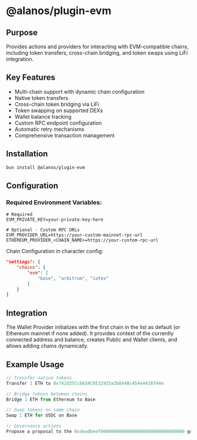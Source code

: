 # @alanos/plugin-evm

## Purpose

Provides actions and providers for interacting with EVM-compatible chains, including token transfers, cross-chain bridging, and token swaps using LiFi integration.

## Key Features

- Multi-chain support with dynamic chain configuration
- Native token transfers
- Cross-chain token bridging via LiFi
- Token swapping on supported DEXs
- Wallet balance tracking
- Custom RPC endpoint configuration
- Automatic retry mechanisms
- Comprehensive transaction management

## Installation

```bash
bun install @alanos/plugin-evm
```

## Configuration

### Required Environment Variables:

```env
# Required
EVM_PRIVATE_KEY=your-private-key-here

# Optional - Custom RPC URLs
EVM_PROVIDER_URL=https://your-custom-mainnet-rpc-url
ETHEREUM_PROVIDER_<CHAIN_NAME>=https://your-custom-rpc-url
```

Chain Configuration in character config:

```json
"settings": {
    "chains": {
        "evm": [
            "base", "arbitrum", "iotex"
        ]
    }
}
```

## Integration

The Wallet Provider initializes with the first chain in the list as default (or Ethereum mainnet if none added). It provides context of the currently connected address and balance, creates Public and Wallet clients, and allows adding chains dynamically.

## Example Usage

```typescript
// Transfer native tokens
Transfer 1 ETH to 0x742d35Cc6634C0532925a3b844Bc454e4438f44e

// Bridge tokens between chains
Bridge 1 ETH from Ethereum to Base

// Swap tokens on same chain
Swap 1 ETH for USDC on Base

// Governance actions
Propose a proposal to the 0xdeadbeef00000000000000000000000000000000 governor on Ethereum to transfer 1 ETH to 0xRecipient.
```
